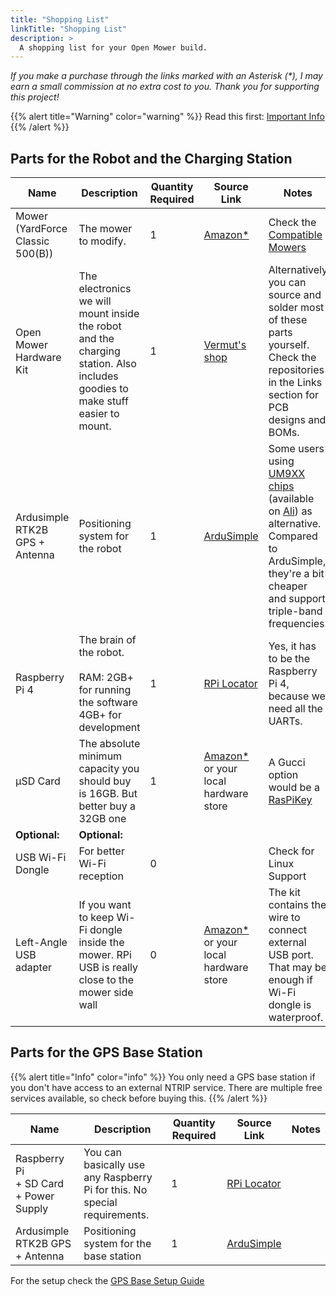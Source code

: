 ```yaml
---
title: "Shopping List"
linkTitle: "Shopping List"
description: >
  A shopping list for your Open Mower build.	
---
```


_If you make a purchase through the links marked with an Asterisk (*), I may earn a small commission at no extra cost to you. Thank you for supporting this project!_

{{% alert title="Warning" color="warning" %}}
Read this first: [Important Info](/docs/getting-started/#important-info)
{{% /alert %}}


## Parts for the Robot and the Charging Station

| Name                               | Description                                                                                                                   | Quantity Required | Source Link                                                                        | Notes                                                                                                                                      |
|------------------------------------|-------------------------------------------------------------------------------------------------------------------------------|-------------------|------------------------------------------------------------------------------------|--------------------------------------------------------------------------------------------------------------------------------------------|
| Mower<br>(YardForce Classic 500(B)) | The mower to modify.                                                                                                         | 1                 | [Amazon*](https://amzn.to/3NWgIxk)                                                  | Check the [Compatible Mowers](/docs/knowledge-base/compatible-mowers/)                                                                     |
| Open Mower Hardware Kit            | The electronics we will mount inside the robot and the charging station. Also includes goodies to make stuff easier to mount. | 1                 | [Vermut's shop](https://shop.devops.care/10-openmower)                             | Alternatively you can source and solder most of these parts yourself. Check the repositories in the Links section for PCB designs and BOMs. |
| Ardusimple RTK2B GPS + Antenna     | Positioning system for the robot                                                                                              | 1                 | [ArduSimple](https://www.ardusimple.com/product/simplertk2b-basic-starter-kit-ip65/) | Some users using [UM9XX chips](https://wiki.openmower.de/index.php?title=Unicore_GPS_modules) (available on [Ali](https://vi.aliexpress.com/item/1005007177629130.html)) as alternative. Compared to ArduSimple, they're a bit cheaper and support triple-band frequencies.                                                                                                                                           |
| Raspberry Pi 4                     | The brain of the robot.<br><br>RAM: 2GB+ for running the software<br>4GB+ for development                                     | 1                 | [RPi Locator](https://rpilocator.com/?cat=PI4&instock)                             | Yes, it has to be the Raspberry Pi 4, because we need all the UARTs.                                                                       |
| µSD Card                           | The absolute minimum capacity you should buy is 16GB. But better buy a 32GB one                                               | 1                 | [Amazon*](https://amzn.to/3EeWBXj) or your local hardware store                     | A Gucci option would be a [RasPiKey](https://www.uugear.com/product/raspikey-plug-and-play-emmc-module-for-raspberry-pi/)                  |
| **Optional:**                      | **Optional:**                                                                                                                 |                   |                                                                                    |                                                                                                                                            |
| USB Wi-Fi Dongle                   | For better Wi-Fi reception                                                                                                    | 0                 |                                                                                    | Check for Linux Support                                                                                                                    |
| Left-Angle USB adapter             | If you want to keep Wi-Fi dongle inside the mower. RPi USB is really close to the mower side wall                             | 0                 | [Amazon*](https://amzn.to/3ukNAIj) or your local hardware store                     | The kit contains the wire to connect external USB port. That may be enough if Wi-Fi dongle is waterproof.                                  |


## Parts for the GPS Base Station

{{% alert title="Info" color="info" %}}
You only need a GPS base station if you don't have access to an external NTRIP service. There are multiple free services available, so check before buying this.
{{% /alert %}}

| Name                                            | Description                                                               | Quantity Required | Source Link                                                            | Notes |
|-------------------------------------------------|---------------------------------------------------------------------------|-------------------|------------------------------------------------------------------------|-------|
| Raspberry Pi<br>+ SD Card<br>+ Power Supply     | You can basically use any Raspberry Pi for this. No special requirements. | 1                 | [RPi Locator](https://rpilocator.com/?cat=PI4&instock)                               |       |
| Ardusimple RTK2B GPS + Antenna                  | Positioning system for the base station                                   | 1                 | [ArduSimple](https://www.ardusimple.com/product/simplertk2b-basic-starter-kit-ip65/) |       |

For the setup check the [GPS Base Setup Guide](/docs/knowledge-base/rtk-base-setup/)
